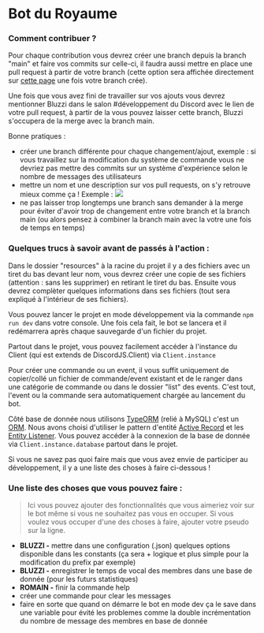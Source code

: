 # Bot du Royaume

### Comment contribuer ?  
Pour chaque contribution vous devrez créer une branch depuis la branch "main" et faire vos commits sur celle-ci, il faudra aussi mettre en place une pull request à partir de votre branch (cette option sera affichée directement sur [cette page](https://github.com/Virtual-Royaume/Royaume-Discord-Bot) une fois votre branch crée).

Une fois que vous avez fini de travailler sur vos ajouts vous devrez mentionner Bluzzi dans le salon #développement du Discord avec le lien de votre pull request, à partir de la vous pouvez laisser cette branch, Bluzzi s'occupera de la merge avec la branch main.

Bonne pratiques :
- créer une branch différente pour chaque changement/ajout, exemple : si vous travaillez sur la modification du système de commande vous ne devriez pas mettre des commits sur un système d'expérience selon le nombre de messages des utilisateurs
- mettre un nom et une description sur vos pull requests, on s'y retrouve mieux comme ça ! Exemple :
![](https://i.imgur.com/zmjPGdC.png)
- ne pas laisser trop longtemps une branch sans demander à la merge pour éviter d'avoir trop de changement entre votre branch et la branch main (ou alors pensez à combiner la branch main avec la votre une fois de temps en temps)

### Quelques trucs à savoir avant de passés à l'action :  
Dans le dossier "resources" à la racine du projet il y a des fichiers avec un tiret du bas devant leur nom, vous devrez créer une copie de ses fichiers (attention : sans les supprimer) en retirant le tiret du bas. Ensuite vous devrez complèter quelques informations dans ses fichiers (tout sera expliqué à l'intérieur de ses fichiers).

Vous pouvez lancer le projet en mode développement via la commande ``npm run dev`` dans votre console. Une fois cela fait, le bot se lancera et il redémarrera après chaque sauvegarde d'un fichier du projet.

Partout dans le projet, vous pouvez facilement accéder à l'instance du Client (qui est extends de DiscordJS.Client) via ``Client.instance``

Pour créer une commande ou un event, il vous suffit uniquement de copier/collé un fichier de commande/event existant et de le ranger dans une catégorie de commande ou dans le dossier "list" des events. C'est tout, l'event ou la commande sera automatiquement chargée au lancement du bot.

Côté base de donnée nous utilisons [TypeORM](https://typeorm.io/#/) (relié à MySQL) c'est un [ORM](https://en.wikipedia.org/wiki/Object%E2%80%93relational_mapping). Nous avons choisi d'utiliser le pattern d'entité [Active Record](https://typeorm.io/#/active-record-data-mapper) et les [Entity Listener](https://typeorm.io/#/listeners-and-subscribers). Vous pouvez accéder à la connexion de la base de donnée via ``Client.instance.database`` partout dans le projet.

Si vous ne savez pas quoi faire mais que vous avez envie de participer au développement, il y a une liste des choses à faire ci-dessous !

### Une liste des choses que vous pouvez faire :
> Ici vous pouvez ajouter des fonctionnalités que vous aimeriez voir sur le bot même si vous ne souhaitez pas vous en occuper. Si vous voulez vous occuper d'une des choses à faire, ajouter votre pseudo sur la ligne.
- **BLUZZI -** mettre dans une configuration (.json) quelques options disponible dans les constants (ça sera + logique et plus simple pour la modification du prefix par exemple)
- **BLUZZI -** enregistrer le temps de vocal des membres dans une base de donnée (pour les futurs statistiques)
- **ROMAIN -** finir la commande help
- créer une commande pour clear les messages
- faire en sorte que quand on démarre le bot en mode dev ça le save dans une variable pour évité les problemes comme la double incrémentation du nombre de message des membres en base de donnée